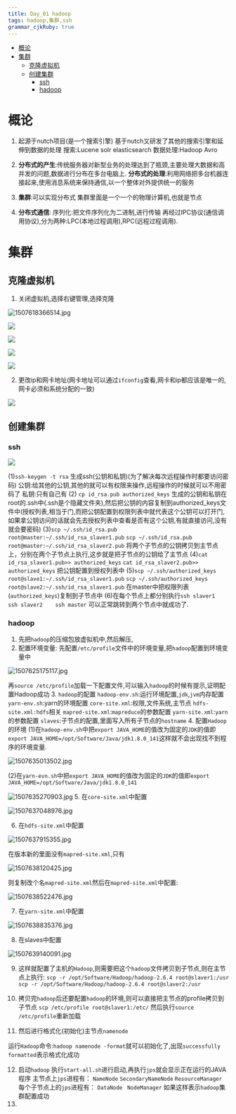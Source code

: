 ```yaml
---
title: Day_01 hadoop
tags: hadoop,集群,ssh
grammar_cjkRuby: true
---
```



* [概论](#概论)
* [集群](#集群)
	* [克隆虚拟机](#克隆虚拟机)
	* [创建集群](#创建集群)
		* [ssh](#ssh)
		* [hadoop](#hadoop)

# 概论
 1. 起源于nutch项目(是一个搜索引擎)
    基于nutch又研发了其他的搜索引擎和延伸到数据的处理
    搜索:Lucene  solr  elasticsearch
    数据处理:Hadoop  Avro

 2. **分布式的产生**:传统服务器对新型业务的处理达到了瓶颈,主要处理大数据和高并发的问题,数据进行分布在多台电脑上.
    **分布式的处理**:利用网络把多台机器连接起来,使用消息系统来保持通信,以一个整体对外提供统一的服务

 3. **集群**:可以实现分布式
    集群里面是一个一个的物理计算机,也就是节点

 4. **分布式通信**:
    序列化:把文件序列化为二进制,进行传输
    再经过IPC协议(通信调用协议),分为两种:LPC(本地过程调用),RPC(远程过程调用).

# 集群
   
## 克隆虚拟机
  

 1. 关闭虚拟机,选择右键管理,选择克隆

![][1]

![][2]

![][3]

![][4]

![][5]

 2. 更改ip和网卡地址(网卡地址可以通过`ifconfig`查看,网卡和ip都应该是唯一的,网卡必须和系统分配的一致)

![][6]


## 创建集群

 ### ssh
 
 ![][7]
 
  (1)`ssh-keygen -t rsa` 生成ssh(公钥和私钥)(为了解决每次远程操作时都要访问密码)
     公钥:给其他的公钥,其他的就可以有权限来操作,远程操作的时候就可以不用密码了
     私钥:只有自己有
  (2) `cp id_rsa.pub authorized_keys`
    生成的公钥和私钥在root的.ssh中(.ssh是个隐藏文件夹),然后把公钥的内容复制到authorized_keys文件中(授权列表,相当于门,而把公钥配置到权限列表中就代表这个公钥可以打开门,如果拿公钥访问的话就会先去授权列表中查看是否有这个公钥,有就直接访问,没有就会要密码)
  (3)`scp ~/.ssh/id_rsa.pub root@master:~/.ssh/id_rsa_slaver1.pub`
     `scp ~/.ssh/id_rsa.pub root@master:~/.ssh/id_rsa_slaver2.pub`
     将两个子节点的公钥拷贝到主节点上，分别在两个子节点上执行,这步就是把子节点的公钥给了主节点
  (4)`cat id_rsa_slaver1.pub>> authorized_keys`
     `cat id_rsa_slaver2.pub>> authorized_keys`
     把公钥配置到授权列表中
  (5)`scp ~/.ssh/authorized_keys root@slave1:~/.ssh/id_rsa_slaver1.pub`
     `scp ~/.ssh/authorized_keys root@slave2:~/.ssh/id_rsa_slaver1.pub`
     在master中把权限列表(`authorized_keys`)复制到子节点中
  (6)在每个节点上都分别执行`ssh slaver1     ssh slaver2    ssh master` 可以正常跳转到两个节点中就成功了.

 ### hadoop
   

 1. 先把`hadoop`的压缩包放虚拟机中,然后解压,
 2. 配置环境变量:
   先配置`/etc/profile`文件中的环境变量,把`hadoop`配置到环境变量中

  ![][8]

   再`source /etc/profile`加载一下配置文件,可以输入`hadoop`的时候有提示,证明配置Hadoop成功
 3. `hadoop`的配置
    `hadoop-env.sh`:运行环境配置,`jdk`,`jvm`内存配置
    `yarn-env.sh`:yarn的环境配置
    `core-site.xml`:权限,文件系统,主节点
    `hdfs-site.xml:hdfs`相关
    `mapred-site.xml`:`mapreduce`的参数配置
    `yarn-site.xml`:`yarn`的参数配置
    `slaves`:子节点的配置,里面写入所有子节点的`hostname`
 4. 配置`Hadoop`的环境
    (1)在`hadoop-env.sh`中把`export JAVA_HOME`的值改为固定的`JDK`的值即`export JAVA_HOME=/opt/Software/Java/jdk1.8.0_141`这样就不会出现找不到程序的环境变量.

  ![][9]
   
   (2)在`yarn-evn.sh`中把`export JAVA_HOME`的值改为固定的`JDK`的值即`export JAVA_HOME=/opt/Software/Java/jdk1.8.0_141`
    
  ![][10]
 5. 在`core-site.xml`中配置

  ![][11]
  
 

 6. 在`hdfs-site.xml`中配置
  
  ![][12]
  
  在版本新的里面没有`mapred-site.xml`,只有
  
  ![][13]
  
  则复制改个名`mapred-site.xml`然后在`mapred-site.xml`中配置:
  
  ![][14]
 
 7. 在`yarn-site.xml`中配置

  ![][15]
  
 8. 在slaves中配置

![][16]

 9. 这样就配置了主机的`Hadoop`,则需要把这个`hadoop`文件拷贝到子节点,则在主节点上执行:
   `scp -r /opt/Software/Hadoop/hadoop-2.6.4 root@slaver1:/usr`
   `scp -r /opt/Software/Hadoop/hadoop-2.6.4 root@slaver2:/usr`

 10. 拷贝完`hadoop`后还要配置`hadoop`的环境,则可以直接把主节点的profile拷贝到子节点
   `scp /etc/profile root@slaver1:/etc/`
 然后执行`source /etc/profile`重新加载
 11. 然后进行格式化(初始化)主节点`namenode`

   运行`Hadoop`命令:`hadoop namenode -format`就可以初始化了,出现`successfully formatted`表示格式化成功

 12. 启动`hadoop`
   执行`start-all.sh`进行启动,再执行`jps`就会显示正在运行的JAVA程序
  主节点上`jps`进程有：
  `NameNode`
  `SecondaryNameNode`
  `ResourceManager`
  每个子节点上的`jps`进程有：
  `DataNode`
 ` NodeManager`
  如果这样表示`hadoop`集群配置成功
 13. 

 
 


   


  [1]: https://www.github.com/wxdsunny/images/raw/master/1507618366514.jpg "1507618366514.jpg"
  [2]: https://www.github.com/wxdsunny/images/raw/master/1507684863617.jpg
  [3]: https://www.github.com/wxdsunny/images/raw/master/1507684878485.jpg
  [4]: https://www.github.com/wxdsunny/images/raw/master/1507684886637.jpg
  [5]: https://www.github.com/wxdsunny/images/raw/master/1507684893733.jpg
  [6]: https://www.github.com/wxdsunny/images/raw/master/1507685122055.jpg
  [7]: https://www.github.com/wxdsunny/images/raw/master/1507685160429.jpg
  [8]: https://www.github.com/wxdsunny/images/raw/master/1507625175117.jpg "1507625175117.jpg"
  [9]: https://www.github.com/wxdsunny/images/raw/master/1507635013502.jpg "1507635013502.jpg"
  [10]: https://www.github.com/wxdsunny/images/raw/master/1507635270903.jpg "1507635270903.jpg"
  [11]: https://www.github.com/wxdsunny/images/raw/master/1507637048976.jpg "1507637048976.jpg"
  [12]: https://www.github.com/wxdsunny/images/raw/master/1507637915355.jpg "1507637915355.jpg"
  [13]: https://www.github.com/wxdsunny/images/raw/master/1507638120425.jpg "1507638120425.jpg"
  [14]: https://www.github.com/wxdsunny/images/raw/master/1507638522476.jpg "1507638522476.jpg"
  [15]: https://www.github.com/wxdsunny/images/raw/master/1507638835376.jpg "1507638835376.jpg"
  [16]: https://www.github.com/wxdsunny/images/raw/master/1507639140091.jpg "1507639140091.jpg"
